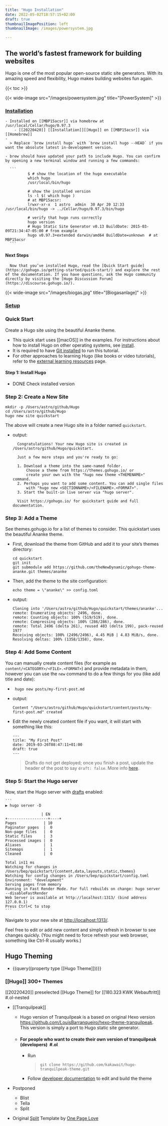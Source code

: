 ```yaml
---
title: "Hugo Installation"
date: 2022-05-02T18:57:15+02:00
draft: true
thumbnailImagePosition: left
thumbnailImage: /images/powersystem.jpg

---
```


## The world’s fastest framework for building websites

Hugo is one of the most popular open-source static site generators. With its amazing speed and flexibility, Hugo makes building websites fun again.
<!--more-->

{{< toc >}}

{{< wide-image src="/images/powersystem.jpg" title="[PowerSystem]" >}}

### [Installation](https://gohugo.io/getting-started/installing/)

	- Installed on [[MBP15acsr]] via homebrew at /usr/local/Cellar/hugo/0.97.3
		- [[20220420]] [[Installation]][[Hugo]] on [[MBP15acsr]] via [[Homebrew]]
	-
	  > Replace `brew install hugo` with `brew install hugo --HEAD` if you want the absolute latest in-development version.

	- brew should have updated your path to include Hugo. You can confirm by opening a new terminal window and running a few commands:

	  ```
	  		  $ # show the location of the hugo executable
	  		  which hugo
	  		  /usr/local/bin/hugo
	  		      
	  		  # show the installed version
	  		  ls -l $( which hugo )
	  		  # at MBP15acsr:
	  		  lrwxr-xr-x  1 astro  admin  30 Apr 20 12:33 /usr/local/bin/hugo -> ../Cellar/hugo/0.97.3/bin/hugo
	  		  
	  		  # verify that hugo runs correctly
	  		  hugo version
	  		  # Hugo Static Site Generator v0.13 BuildDate: 2015-03-09T21:34:47-05:00 # from example
	  		  hugo v0.97.3+extended darwin/amd64 BuildDate=unknown  # at MBP15acsr
	  ```

#### Next Steps [](https://gohugo.io/getting-started/installing/#next-steps)

	  Now that you’ve installed Hugo, read the [Quick Start guide](https://gohugo.io/getting-started/quick-start/) and explore the rest of the documentation. If you have questions, ask the Hugo community directly by visiting the [Hugo Discussion Forum](https://discourse.gohugo.io/).

{{< wide-image src="/images/biogas.jpg" title="[Biogasanlage]" >}}

### [Setup](https://gohugo.io/getting-started/quick-start/)

### Quick Start

Create a Hugo site using the beautiful Ananke theme.

- This quick start uses [[macOS]] in the examples. For instructions about how to install Hugo on other operating systems, see [install](https://gohugo.io/getting-started/installing).
- It is required to have [Git installed](https://git-scm.com/downloads) to run this tutorial.
- For other approaches to learning Hugo (like books or video tutorials), refer to the [external learning resources](https://gohugo.io/getting-started/external-learning-resources/) page.

#### Step 1: Install Hugo

- DONE Check installed version

### Step 2: Create a New Site 

```
mkdir -p /Users/astro/github/Hugo
cd /Users/astro/github/Hugo
hugo new site quickstart
```

The above will create a new Hugo site in a folder named ``quickstart``.
- output:

  ```
    Congratulations! Your new Hugo site is created in /Users/astro/github/Hugo/quickstart.

    Just a few more steps and you're ready to go:

    1. Download a theme into the same-named folder.
        Choose a theme from https://themes.gohugo.io/ or
        create your own with the "hugo new theme <THEMENAME>" command.
    2. Perhaps you want to add some content. You can add single files
        with "hugo new <SECTIONNAME>/<FILENAME>.<FORMAT>".
    3. Start the built-in live server via "hugo server".

    Visit https://gohugo.io/ for quickstart guide and full documentation.
  ```

### Step 3: Add a Theme 
	  
See themes.gohugo.io for a list of themes to consider. This quickstart uses the beautiful Ananke theme.

- First, download the theme from GitHub and add it to your site’s themes directory:

    ```
    cd quickstart
    git init
    git submodule add https://github.com/theNewDynamic/gohugo-theme-ananke.git themes/ananke
    ```

- Then, add the theme to the site configuration:

    ```
    echo theme = \"ananke\" >> config.toml
    ```

- output:
    
    ```
    Cloning into '/Users/astro/github/Hugo/quickstart/themes/ananke'...
    remote: Enumerating objects: 2496, done.
    remote: Counting objects: 100% (519/519), done.
    remote: Compressing objects: 100% (286/286), done.
    remote: Total 2496 (delta 261), reused 403 (delta 199), pack-reused 1977
    Receiving objects: 100% (2496/2496), 4.45 MiB | 4.83 MiB/s, done.
    Resolving deltas: 100% (1358/1358), done.
    ```

### Step 4: Add Some Content 
	  
You can manually create content files (for example as `content/<CATEGORY>/<FILE>.<FORMAT>`) and provide metadata in them, however you can use the `new` command to do a few things for you (like add title and date):

-  ```
    hugo new posts/my-first-post.md
    ```

- output:

    ```
    Content "/Users/astro/github/Hugo/quickstart/content/posts/my-first-post.md" created
    ```

- Edit the newly created content file if you want, it will start with something like this:
		  
    ```
    ---
    title: "My First Post"
    date: 2019-03-26T08:47:11+01:00
    draft: true
    ---
    ```

    > Drafts do not get deployed; once you finish a post, update the header of the post to say `draft: false`. More info [here](https://gohugo.io/getting-started/usage/#draft-future-and-expired-content).


### Step 5: Start the Hugo server [](https://gohugo.io/getting-started/quick-start/#step-5-start-the-hugo-server)

Now, start the Hugo server with [drafts](https://gohugo.io/getting-started/usage/#draft-future-and-expired-content) enabled:

    ```
    ▶ hugo server -D

                    | EN
    +------------------+----+
    Pages            | 10
    Paginator pages  |  0
    Non-page files   |  0
    Static files     |  3
    Processed images |  0
    Aliases          |  1
    Sitemaps         |  1
    Cleaned          |  0

    Total in11 ms
    Watching for changes in /Users/bep/quickstart/{content,data,layouts,static,themes}
    Watching for config changes in /Users/bep/quickstart/config.toml
    Environment: "development"
    Serving pages from memory
    Running in Fast Render Mode. For full rebuilds on change: hugo server --disableFastRender
    Web Server is available at http://localhost:1313/ (bind address 127.0.0.1)
    Press Ctrl+C to stop
    ```

Navigate to your new site at [http://localhost:1313/](http://localhost:1313/).

Feel free to edit or add new content and simply refresh in browser to see changes quickly. (You might need to force refresh your web browser, something like Ctrl-R usually works.)

## Hugo Theming

- {{query((property type [[Hugo Theme]]))}}

### [[Hugo]] 300+ Themes

[[20220420]] preselected [[Hugo Theme]] for [[180.323 KWK Webauftritt]] #.ol-nested

- [[Tranquilpeak]]

    - Hugo version of Tranquilpeak is a based on original Hexo version https://github.com/LouisBarranqueiro/hexo-theme-tranquilpeak. This version is simply a port to Hugo static site generator.
    - #### For people who want to create their own version of tranquilpeak (developers) [](https://themes.gohugo.io/themes/hugo-tranquilpeak-theme/#for-people-who-want-to-create-their-own-version-of-tranquilpeak-developers) #.ol
        - Run 
            > `git clone https://github.com/kakawait/hugo-tranquilpeak-theme.git`

        - Follow [developer documentation](https://github.com/kakawait/hugo-tranquilpeak-theme/blob/master/docs/developer.md) to edit and build the theme

- Postponed

    - Blist
    - Tella
    - Split

- Original [Split](https://onepagelove.com/split) Template by [One Page Love](https://onepagelove.com/)
